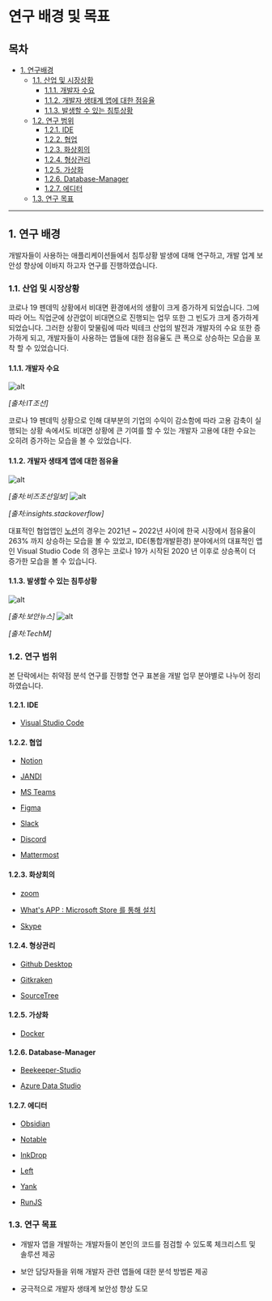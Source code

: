 # 연구 배경 및 목표

## 목차

- [1. 연구배경](#1-연구-배경)
  - [1.1. 산업 및 시장상황](#11-산업-및-시장상황)
    - [1.1.1. 개발자 수요](#111-개발자-수요)
    - [1.1.2. 개발자 생태계 앱에 대한 점유율](#112-개발자-생태계-앱에-대한-점유율)
    - [1.1.3. 발생할 수 있는 침투상황](#113-발생할-수-있는-침투상황)
  - [1.2. 연구 범위](#12-연구-범위)
    - [1.2.1. IDE](#121-IDE)
    - [1.2.2. 협업](#122-협업)
    - [1.2.3. 화상회의](#123-화상회의)
    - [1.2.4. 형상관리](#124-형상관리)
    - [1.2.5. 가상화](#125-가상화)
    - [1.2.6. Database-Manager](#126-Database-Manager)
    - [1.2.7. 에디터](#127-에디터)
  - [1.3. 연구 목표](#13-연구-목표)

---

## 1. 연구 배경

개발자들이 사용하는 애플리케이션들에서 침투상황 발생에 대해 연구하고, 개발 업계 보안성 향상에 이바지 하고자 연구를 진행하였습니다.

### 1.1. 산업 및 시장상황

코로나 19 펜데믹 상황에서 비대면 환경에서의 생활이 크게 증가하게 되었습니다. 그에 따라 어느 직업군에 상관없이 비대면으로 진행되는 업무 또한 그 빈도가 크게 증가하게 되었습니다. 그러한 상황이 맞물림에 따라 빅테크 산업의 발전과 개발자의 수요 또한 증가하게 되고, 개발자들이 사용하는 앱들에 대한 점유율도 큰 폭으로 상승하는 모습을 포착 할 수 있었습니다.

#### 1.1.1. 개발자 수요

![alt](https://i.imgur.com/a1V7olL.png)

_[출처:IT조선]_

코로나 19 펜데믹 상황으로 인해 대부분의 기업의 수익이 감소함에 따라 고용 감축이 실행되는 상황 속에서도 비대면 상황에 큰 기여를 할 수 있는 개발자 고용에 대한 수요는 오히려 증가하는 모습을 볼 수 있었습니다.

#### 1.1.2. 개발자 생태계 앱에 대한 점유율

![alt](https://i.imgur.com/Vbtok2V.png)

_[출처:비즈조선일보]_
![alt](https://i.imgur.com/eC44dNn.png)

_[출처:insights.stackoverflow]_

대표적인 협업앱인 [노션](http://notion.es)의 경우는 2021년 ~ 2022년 사이에 한국 시장에서 점유율이 263% 까지 상승하는 모습을 볼 수 있었고, IDE(통합개발환경) 분야에서의 대표적인 앱인 Visual Studio Code 의 경우는 코로나 19가 시작된 2020 년 이후로 상승폭이 더 증가한 모습을 볼 수 있습니다.

#### 1.1.3. 발생할 수 있는 침투상황

![alt](https://i.imgur.com/nr8qfRi.png)

_[출처:보안뉴스]_
![alt](https://i.imgur.com/b3I0oWR.png)

_[출처:TechM]_

### 1.2. 연구 범위

본 단락에서는 취약점 분석 연구를 진행할 연구 표본을 개발 업무 분야별로 나누어 정리하였습니다.

#### 1.2.1. IDE

- [Visual Studio Code](https://code.visualstudio.com/)

#### 1.2.2. 협업

- [Notion](http://notion.es)

- [JANDI](https://www.jandi.com/landing/kr/downloadhttps://www.microsoft.com/en-us/microsoft-teams/group-chat-software)

- [MS Teams](https://www.microsoft.com/en-us/microsoft-teams/group-chat-software)

- [Figma](https://www.figma.com/)

- [Slack](https://slack.com/intl/ko-kr/)

- [Discord](https://discord.com/)

- [Mattermost](https://mattermost.com/)

#### 1.2.3. 화상회의

- [zoom](https://zoom.us/)

- [What's APP : Microsoft Store 를 통해 설치](#)

- [Skype](https://skype.daesung.com/main.asp)

#### 1.2.4. 형상관리

- [Github Desktop](https://circleci.com/github-and-circleci/?utm_source=google&utm_medium=sem&utm_campaign=sem-google-dg--japac-en-githubDesktop-maxConv-auth-nb&utm_term=g_e-github%20desktop_c__rsa2_20220322&utm_content=sem-google-dg--japac-en-githubDesktop-maxConv-auth-nb_keyword-text_rsa-githubDesktop_mixed-&gclid=CjwKCAiA-dCcBhBQEiwAeWidtUxGWEGBPLKFirkF7rGNcDq2riibzEAvVXEGX11iRf5BZOAn0TnDXxoC6HgQAvD_BwE)

- [Gitkraken](https://www.gitkraken.com/)

- [SourceTree](https://www.sourcetreeapp.com/)

#### 1.2.5. 가상화

- [Docker](https://www.docker.com/products/docker-desktop/)

#### 1.2.6. Database-Manager

- [Beekeeper-Studio](https://www.beekeeperstudio.io/)

- [Azure Data Studio](https://www.datadoghq.com/dg/monitor/azure-benefits/?utm_source=advertisement&utm_medium=search&utm_campaign=dg-google-infra-apac-azure-broad&utm_keyword=azure&utm_matchtype=p&utm_campaignid=18130030043&utm_adgroupid=142915819840&gclid=CjwKCAiA-dCcBhBQEiwAeWidtWob5PElnLPuGlhbxMgJ-YVD5tod7Osz1bHPNlbFpsU5jFLYZrnetRoCpR8QAvD_BwE)

#### 1.2.7. 에디터

- [Obsidian](https://obsidian.md/)

- [Notable](https://notable.app/)

- [InkDrop](https://www.inkdrop.app/)

- [Left](https://hundredrabbits.itch.io/left)

- [Yank](https://github.com/purocean/yn)

- [RunJS](https://runjs.app/)

### 1.3. 연구 목표

- 개발자 앱을 개발하는 개발자들이 본인의 코드를 점검할 수 있도록 체크리스트 및 솔루션 제공

- 보안 담당자들을 위해 개발자 관련 앱들에 대한 분석 방법론 제공

- 궁극적으로 개발자 생태계 보안성 향상 도모
